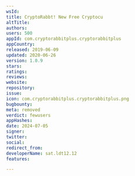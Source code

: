 ```yaml
---
wsId: 
title: CryptoRabbt! New Free Cryptocu
altTitle: 
authors: 
users: 500
appId: com.cryptorabbitplus.cryptorabbitplus
appCountry: 
released: 2019-06-09
updated: 2020-06-26
version: 1.0.9
stars: 
ratings: 
reviews: 
website: 
repository: 
issue: 
icon: com.cryptorabbitplus.cryptorabbitplus.png
bugbounty: 
meta: removed
verdict: fewusers
appHashes: 
date: 2024-07-05
signer: 
twitter: 
social: 
redirect_from: 
developerName: sat.ldt12.12
features: 

---
```


